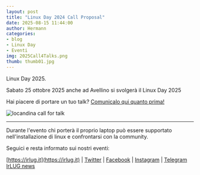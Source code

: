 ```yaml
---
layout: post
title: "Linux Day 2024 Call Proposal"
date: 2025-08-15 11:44:00
author: Hermann
categories:
- blog
- Linux Day
- Eventi
img: 2025Call4Talks.png
thumb: thumb01.jpg
---
```


Linux Day 2025.

Sabato 25 ottobre 2025 anche ad Avellino si svolger&agrave; il Linux Day 2025

Hai piacere di portare un tuo talk? [Comunicalo qui quanto prima!](https://forms.gle/9MLdw3BTjtdyZChv6)

![locandina call for talk](https://irlug.it/assets/img/blog/2025Call4Talks.png)

<hr>
Durante l'evento chi porter&agrave; il proprio laptop pu&ograve; essere supportato nell'installazione di linux e confrontarsi con la community.

Seguici e resta informato sui nostri eventi:

[https://irlug.it](https://irlug.it) \| [Twitter](https://twitter.com/irpinialug) \| [Facebook](https://www.facebook.com/IrLUG/) \| [Instagram](https://www.instagram.com/irpinialug/) \| [Telegram IrLUG news](https://t.me/irlug)

